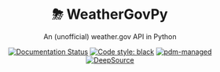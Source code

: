 <div align="center">

# ⛈ WeatherGovPy

An (unofficial) weather.gov API in Python

[![Documentation Status](https://readthedocs.org/projects/weathergovpy/badge/?version=latest)](https://weathergovpy.readthedocs.io/en/latest/?badge=latest)
[![Code style: black](https://img.shields.io/badge/code%20style-black-000000.svg)](https://github.com/psf/black)
[![pdm-managed](https://img.shields.io/badge/pdm-managed-blueviolet)](https://pdm.fming.dev)
[![DeepSource](https://app.deepsource.com/gh/onemec/weathergovpy.svg/?label=active+issues&token=Q-sokFAFzOSllGrFCBaKBctV)](https://app.deepsource.com/gh/onemec/weathergovpy/?ref=repository-badge)

</div>

